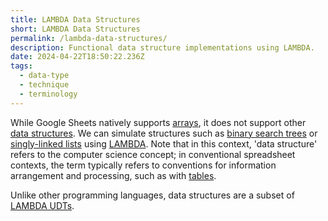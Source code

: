 ```yaml
---
title: LAMBDA Data Structures
short: LAMBDA Data Structures
permalink: /lambda-data-structures/
description: Functional data structure implementations using LAMBDA.
date: 2024-04-22T18:50:22.236Z
tags:
  - data-type
  - technique
  - terminology
---
```

While Google Sheets natively supports [arrays](https://sheets.wiki/arrays/), it does not support other [data structures](https://en.wikipedia.org/wiki/Data_structure). We can simulate structures such as [binary search trees](https://en.wikipedia.org/wiki/Binary_search_tree) or [singly-linked lists](https://en.wikipedia.org/wiki/Linked_list) using [LAMBDA](https://sheets.wiki/lambda/). Note that in this context, 'data structure' refers to the computer science concept; in conventional spreadsheet contexts, the term typically refers to conventions for information arrangement and processing, such as with [tables](https://en.wikipedia.org/wiki/Table_(information)).

Unlike other programming languages, data structures are a subset of [LAMBDA UDTs](sheets.wiki/lambda-udts/).
